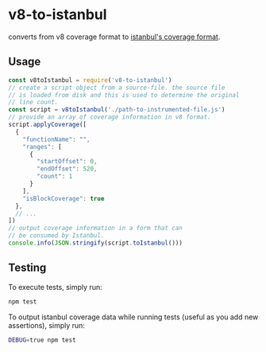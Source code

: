 # v8-to-istanbul

converts from v8 coverage format to [istanbul's coverage format](https://github.com/gotwarlost/istanbul/blob/master/coverage.json.md).

## Usage

```js
const v8toIstanbul = require('v8-to-istanbul')
// create a script object from a source-file. the source file
// is loaded from disk and this is used to determine the original
// line count.
const script = v8toIstanbul('./path-to-instrumented-file.js')
// provide an array of coverage information in v8 format.
script.applyCoverage([
  {
    "functionName": "",
    "ranges": [
      {
        "startOffset": 0,
        "endOffset": 520,
        "count": 1
      }
    ],
    "isBlockCoverage": true
  },
  // ...
])
// output coverage information in a form that can
// be consumed by Istanbul.
console.info(JSON.stringify(script.toIstanbul()))
```

## Testing

To execute tests, simply run:

```bash
npm test
```

To output istanbul coverage data while running tests (useful as you add
new assertions), simply run:

```bash
DEBUG=true npm test
```
